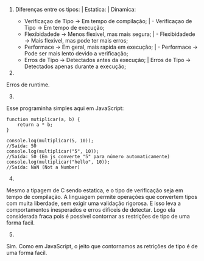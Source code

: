 1.  
    Diferenças entre os tipos:                              |
    Estatica:                                               |   Dinamica:
    - Verificaçao de Tipo -> Em tempo de compilação;        |   - Verificaçao de Tipo -> Em tempo de execução;
    - Flexibidadede -> Menos flexivel, mas mais segura;     |   - Flexibidadede -> Mais flexivel, mas pode ter mais erros;
    - Performace -> Em geral, mais rapida em execução;      |   - Performace -> Pode ser mais lento devido a verificação;
    - Erros de Tipo -> Detectados antes da execução;        |    Erros de Tipo -> Detectados apenas durante a execução;

2. 
Erros de runtime.

3.
Esse programinha simples aqui em JavaScript:

    function mutiplicar(a, b) {
        return a * b;
    }

    console.log(multiplicar(5, 10));                                //Saída: 50
    console.log(multiplicar("5", 10));                              //Saída: 50 (Em js converte "5" para número automaticamente)
    console.log(multiplicar("hello", 10));                          //Saída: NaN (Not a Number)

4.
Mesmo a tipagem de C sendo estatica, e o tipo de verificação seja em tempo de compilação. A linguagem
permite operações que convertem tipos com muita liberdade, sem exigir uma validação rigorosa. E isso leva
a comportamentos inesperados e erros dificeis de detectar. Logo ela considerada fraca pois é possivel 
contornar as restrições de tipo de uma forma facil.

5.
Sim. Como em JavaScript, o jeito que contornamos as retrições de tipo é de uma forma facil.